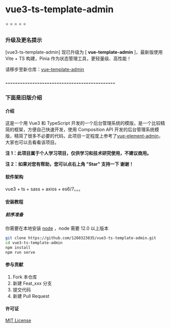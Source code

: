 # vue3-ts-template-admin

:star: :star: :star: :star: :star:

### 升级及更名提示

[vue3-ts-template-admin] 现已升级为 [ **vue-template-admin** ]，最新版使用 Vite + TS 构建，Pinia 作为状态管理工具，更轻量级、高性能！

请移步至新仓库：[vue-template-admin](https://github.com/sankeyangshu-labs/vue-template-admin)

### ---------------------------------------------

### 下面是旧版介绍

#### 介绍

这是一个用 Vue3 和 TypeScript 开发的一个后台管理系统的模版，是一个比较精简的框架，方便自己快速开发，使用 Composition API 开发的后台管理系统模版，精简了很多不必要的代码，此项目一定程度上参考了[vue-element-admin](https://github.com/PanJiaChen/vue-element-admin)，大家也可以去看看该项目。

**注 1：此项目属于个人学习项目，仅供学习和技术研究使用，不建议商用。**

**注 2：如果对您有帮助，您可以点右上角 "Star" 支持一下 谢谢！**

#### 软件架构

vue3 + ts + sass + axios + es6/7。。。

#### 安装教程

##### 前序准备

你需要在本地安装 [node](http://nodejs.org/) ，node 需要 12.0 以上版本

```bash
git clone https://github.com/1260323835/vue3-ts-template-admin.git
cd vue3-ts-template-admin
npm install
npm run serve
```

#### 参与贡献

1.  Fork 本仓库
2.  新建 Feat_xxx 分支
3.  提交代码
4.  新建 Pull Request

#### 许可证

[MIT License](https://github.com/1260323835/vue3-ts-template-admin/blob/main/LICENSE)
